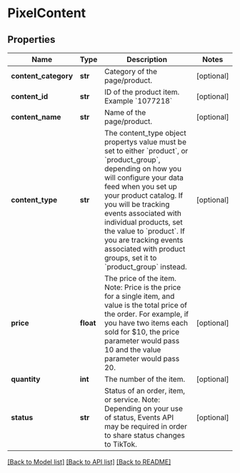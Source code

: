 # PixelContent

## Properties
Name | Type | Description | Notes
------------ | ------------- | ------------- | -------------
**content_category** | **str** | Category of the page/product. | [optional] 
**content_id** | **str** | ID of the product item. Example &#x60;1077218&#x60; | [optional] 
**content_name** | **str** | Name of the page/product. | [optional] 
**content_type** | **str** | The content_type object propertys value must be set to either &#x60;product&#x60;, or &#x60;product_group&#x60;, depending on how you will configure your data feed when you set up your product catalog. If you will be tracking events associated with individual products, set the value to &#x60;product&#x60;. If you are tracking events associated with product groups, set it to &#x60;product_group&#x60; instead. | [optional] 
**price** | **float** | The price of the item. Note: Price is the price for a single item, and value is the total price of the order. For example, if you have two items each sold for $10, the price parameter would pass 10 and the value parameter would pass 20. | [optional] 
**quantity** | **int** | The number of the item.  | [optional] 
**status** | **str** | Status of an order, item, or service. Note: Depending on your use of status, Events API may be required in order to share status changes to TikTok. | [optional] 

[[Back to Model list]](../README.md#documentation-for-models) [[Back to API list]](../README.md#documentation-for-api-endpoints) [[Back to README]](../README.md)

